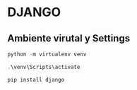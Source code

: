 # DJANGO    
## Ambiente virutal y Settings
```powershell
python -m virtualenv venv

.\venv\Scripts\activate

pip install django
```
